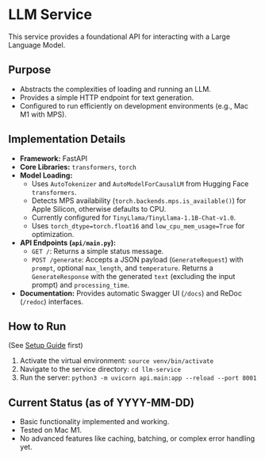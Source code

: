 # LLM Service

This service provides a foundational API for interacting with a Large Language Model.

## Purpose

*   Abstracts the complexities of loading and running an LLM.
*   Provides a simple HTTP endpoint for text generation.
*   Configured to run efficiently on development environments (e.g., Mac M1 with MPS).

## Implementation Details

*   **Framework:** FastAPI
*   **Core Libraries:** `transformers`, `torch`
*   **Model Loading:**
    *   Uses `AutoTokenizer` and `AutoModelForCausalLM` from Hugging Face `transformers`.
    *   Detects MPS availability (`torch.backends.mps.is_available()`) for Apple Silicon, otherwise defaults to CPU.
    *   Currently configured for `TinyLlama/TinyLlama-1.1B-Chat-v1.0`.
    *   Uses `torch_dtype=torch.float16` and `low_cpu_mem_usage=True` for optimization.
*   **API Endpoints (`api/main.py`):**
    *   `GET /`: Returns a simple status message.
    *   `POST /generate`: Accepts a JSON payload (`GenerateRequest`) with `prompt`, optional `max_length`, and `temperature`. Returns a `GenerateResponse` with the generated `text` (excluding the input prompt) and `processing_time`.
*   **Documentation:** Provides automatic Swagger UI (`/docs`) and ReDoc (`/redoc`) interfaces.

## How to Run

(See [Setup Guide](../setup.md) first)

1.  Activate the virtual environment: `source venv/bin/activate`
2.  Navigate to the service directory: `cd llm-service`
3.  Run the server: `python3 -m uvicorn api.main:app --reload --port 8001`

## Current Status (as of YYYY-MM-DD)

*   Basic functionality implemented and working.
*   Tested on Mac M1.
*   No advanced features like caching, batching, or complex error handling yet. 